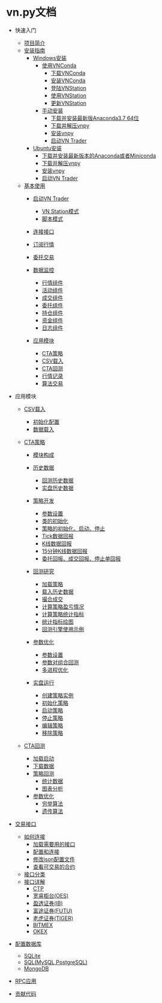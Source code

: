 # vn.py文档

* 快速入门
    * [项目简介](https://www.vnpy.com/docs/cn/introduction.html#introduction)
    * [安装指南](https://www.vnpy.com/docs/cn/install.html#an-zhuang-zhi-nan)
      * [Windows安装](https://www.vnpy.com/docs/cn/install.html#windows)
        * [使用VNConda](https://www.vnpy.com/docs/cn/install.html#shi-yong-vnconda) 
          * [下载VNConda](https://www.vnpy.com/docs/cn/install.html#xia-zai-vnconda-python-3-7-64-wei)
          * [安装VNConda](https://www.vnpy.com/docs/cn/install.html#an-zhuang-vnconda)
          * [登陆VNStation](https://www.vnpy.com/docs/cn/install.html#deng-lu-vnstation) 
          * [使用VNStation](https://www.vnpy.com/docs/cn/install.html#shi-yong-vnstation)
          * [更新VNStation](https://www.vnpy.com/docs/cn/install.html#geng-xin-vnstation)  
        * [手动安装](https://www.vnpy.com/docs/cn/install.html#shou-dong-an-zhuang) 
          * [下载并安装最新版Anaconda3.7 64位](https://www.vnpy.com/docs/cn/install.html#xia-zai-bing-an-zhuang-zui-xin-ban-anaconda3-7-64-wei)
          * [下载并解压vnpy](https://www.vnpy.com/docs/cn/install.html#xia-zai-bing-jie-ya-vnpy)
          * [安装vnpy](https://www.vnpy.com/docs/cn/install.html#an-zhuang-vnpy)
          * [启动VN Trader](https://www.vnpy.com/docs/cn/install.html#qi-dong-vn-trader) 
      * [Ubuntu安装](https://www.vnpy.com/docs/cn/install.html#ubuntu)
        * [下载并安装最新版本的Anaconda或者Miniconda](https://www.vnpy.com/docs/cn/install.html#xia-zai-bing-an-zhuang-zui-xin-ban-ben-de-anaconda-huo-zhe-miniconda-python-3-7-64-wei) 
        * [下载并解压vnpy](https://www.vnpy.com/docs/cn/install.html#xia-zai-bing-jie-ya-vnpy1)
        * [安装vnpy](https://www.vnpy.com/docs/cn/install.html#an-zhuang-vnpy1)
        * [启动VN Trader](https://www.vnpy.com/docs/cn/install.html#qi-dong-vn-trader1)
    * [基本使用](https://www.vnpy.com/docs/cn/quickstart.html#ji-ben-shi-yong)
      * [启动VN Trader](https://www.vnpy.com/docs/cn/quickstart.html#qi-dong-vntrader)
        * [VN Station模式](https://www.vnpy.com/docs/cn/quickstart.html#vn-station-mo-shi)
        * [脚本模式](https://www.vnpy.com/docs/cn/quickstart.html#jiao-ben-mo-shi)
  
      * [连接接口](https://www.vnpy.com/docs/cn/quickstart.html#lian-jie-jie-kou)
      * [订阅行情](https://www.vnpy.com/docs/cn/quickstart.html#ding-yue-xing-qing)
      * [委托交易](https://www.vnpy.com/docs/cn/quickstart.html#wei-tuo-jiao-yi)
      * [数据监控](https://www.vnpy.com/docs/cn/quickstart.html#shu-ju-jian-kong)
        * [行情组件](https://www.vnpy.com/docs/cn/quickstart.html#xing-qing-zu-jian)
        * [活动组件](https://www.vnpy.com/docs/cn/quickstart.html#id8)
        * [成交组件](https://www.vnpy.com/docs/cn/quickstart.html#cheng-jiao-zu-jian)
        * [委托组件](https://www.vnpy.com/docs/cn/quickstart.html#wei-tuo-zu-jian)
        * [持仓组件](https://www.vnpy.com/docs/cn/quickstart.html#chi-cang-zu-jian)
        * [资金组件](https://www.vnpy.com/docs/cn/quickstart.html#zi-jin-zu-jian)
        * [日志组件](https://www.vnpy.com/docs/cn/quickstart.html#ri-zhi-zu-jian)
  
      * [应用模块](https://www.vnpy.com/docs/cn/quickstart.html#ying-yong-mo-kuai)
        * [CTA策略](https://www.vnpy.com/docs/cn/quickstart.html#cta-ce-lue)
        * [CSV载入](https://www.vnpy.com/docs/cn/quickstart.html#csv-zai-ru)
        * [CTA回测]()
        * [行情记录]()
        * [算法交易]()

* 应用模块
    * [CSV载入](https://www.vnpy.com/docs/cn/csv_loader.html#csv-zai-ru-mo-kuai)
        * [初始化配置](https://www.vnpy.com/docs/cn/csv_loader.html#chu-shi-hua-pei-zhi)
        * [数据载入](https://www.vnpy.com/docs/cn/csv_loader.html#shu-ju-zai-ru)

    * [CTA策略](https://www.vnpy.com/docs/cn/cta_strategy.html#cta-ce-lue-mo-kuai)
        * [模块构成](https://www.vnpy.com/docs/cn/cta_strategy.html#mo-kuai-gou-cheng)
        * [历史数据](https://www.vnpy.com/docs/cn/cta_strategy.html#li-shi-shu-ju)
          * [回测历史数据](https://www.vnpy.com/docs/cn/cta_strategy.html#hui-ce-li-shi-shu-ju) 
          * [实盘历史数据](https://www.vnpy.com/docs/cn/cta_strategy.html#shi-pan-li-shi-shu-ju)

        * [策略开发](https://www.vnpy.com/docs/cn/cta_strategy.html#ce-lue-kai-fa)
          * [参数设置](https://www.vnpy.com/docs/cn/cta_strategy.html#can-shu-she-zhi)
          * [类的初始化](https://www.vnpy.com/docs/cn/cta_strategy.html#lei-de-chu-shi-hua)
          * [策略的初始化、启动、停止](https://www.vnpy.com/docs/cn/cta_strategy.html#ce-lue-de-chu-shi-hua-qi-dong-ting-zhi)
          * [Tick数据回报](https://www.vnpy.com/docs/cn/cta_strategy.html#tick-shu-ju-hui-bao)
          * [K线数据回报](https://www.vnpy.com/docs/cn/cta_strategy.html#k-xian-shu-ju-hui-bao)
          * [15分钟K线数据回报](https://www.vnpy.com/docs/cn/cta_strategy.html#fen-zhong-k-xian-shu-ju-hui-bao)
          * [委托回报、成交回报、停止单回报](https://www.vnpy.com/docs/cn/cta_strategy.html#wei-tuo-hui-bao-cheng-jiao-hui-bao-ting-zhi-dan-hui-bao)


        * [回测研究](https://www.vnpy.com/docs/cn/cta_strategy.html#hui-ce-yan-jiu)
          * [加载策略](https://www.vnpy.com/docs/cn/cta_strategy.html#jia-zai-ce-lue)
          * [载入历史数据](https://www.vnpy.com/docs/cn/cta_strategy.html#zai-ru-li-shi-shu-ju)
          * [撮合成交](https://www.vnpy.com/docs/cn/cta_strategy.html#cuo-he-cheng-jiao)
          * [计算策略盈亏情况](https://www.vnpy.com/docs/cn/cta_strategy.html#ji-suan-ce-lue-ying-yu-qing-kuang)
          * [计算策略统计指标](https://www.vnpy.com/docs/cn/cta_strategy.html#ji-suan-ce-lue-tong-ji-zhi-biao)
          * [统计指标绘图](https://www.vnpy.com/docs/cn/cta_strategy.html#tong-ji-zhi-biao-hui-tu)
          * [回测引擎使用示例](https://www.vnpy.com/docs/cn/cta_strategy.html#hui-ce-yin-qing-shi-yong-shi-li)


        * [参数优化](https://www.vnpy.com/docs/cn/cta_strategy.html#can-shu-you-hua)
          * [参数设置](https://www.vnpy.com/docs/cn/cta_strategy.html#can-shu-she-zhi1)
          * [参数对组合回测](https://www.vnpy.com/docs/cn/cta_strategy.html#can-shu-dui-zu-he-hui-ce)
          * [多进程优化](https://www.vnpy.com/docs/cn/cta_strategy.html#duo-jin-cheng-you-hua)

        * [实盘运行](https://www.vnpy.com/docs/cn/cta_strategy.html#shi-pan-yun-xing)
          * [创建策略实例](https://www.vnpy.com/docs/cn/cta_strategy.html#chuang-jian-ce-lue-shi-li)
          * [初始化策略](https://www.vnpy.com/docs/cn/cta_strategy.html#chu-shi-hua-ce-lue)
          * [启动策略](https://www.vnpy.com/docs/cn/cta_strategy.html#qi-dong-ce-lue)
          * [停止策略](https://www.vnpy.com/docs/cn/cta_strategy.html#ting-zhi-ce-lue)
          * [编辑策略](https://www.vnpy.com/docs/cn/cta_strategy.html#bian-ji-ce-lue)
          * [移除策略](https://www.vnpy.com/docs/cn/cta_strategy.html#yi-chu-ce-lue)


    * [CTA回测](https://www.vnpy.com/docs/cn/cta_backtester.html#cta-hui-ce-mo-kuai)
        * [加载启动](https://www.vnpy.com/docs/cn/cta_backtester.html#jia-zai-qi-dong)
        * [下载数据](https://www.vnpy.com/docs/cn/cta_backtester.html#xia-zai-shu-ju)
        * [策略回测](https://www.vnpy.com/docs/cn/cta_backtester.html#ce-lue-hui-ce)
          * [统计数据](https://www.vnpy.com/docs/cn/cta_backtester.html#tong-ji-shu-ju)
          * [图表分析](https://www.vnpy.com/docs/cn/cta_backtester.html#tu-biao-fen-xi)
        * [参数优化](https://www.vnpy.com/docs/cn/cta_backtester.html#can-shu-you-hua)
          * [穷举算法](https://www.vnpy.com/docs/cn/cta_backtester.html#qiong-ju-suan-fa)
          * [遗传算法](https://www.vnpy.com/docs/cn/cta_backtester.html#yi-chuan-suan-fa)


* [交易接口](gateway.md)
  * [如何连接](gateway.md#如何连接)
    * [加载需要用的接口](gateway.md#加载需要用的接口)
    * [配置和连接](gateway.md#配置和连接)
    * [修改json配置文件](gateway.md#修改json配置文件)
    * [查看可交易的合约](gateway.md#查看可交易的合约)
  * [接口分类](gateway.md#接口分类)
  * [接口详解](gateway.md#接口详解)
    * [CTP](gateway.md#CTP)
    * [宽睿柜台(OES)](gateway.md#宽睿柜台(OES))
    * [盈透证券(IB)](gateway.md#盈透证券(IB))
    * [富途证券(FUTU)](gateway.md#富途证券(FUTU))
    * [老虎证券(TIGER)](gateway.md#老虎证券(TIGER))
    * [BITMEX](gateway.md#BITMEX)
    * [OKEX](gateway.md#OKEX)
  
* [配置数据库](database.md)
  * [SQLite](database.md#sqlite)
  * [SQL(MySQL,PostgreSQL)](database.md#SQL(MySQL,PostgreSQL))
  * [MongoDB](database.md#mongodb)

* [RPC应用](rpc.md)

* [贡献代码](contribution.md)